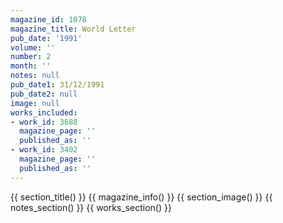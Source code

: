 ```yaml
---
magazine_id: 1078
magazine_title: World Letter
pub_date: '1991'
volume: ''
number: 2
month: ''
notes: null
pub_date1: 31/12/1991
pub_date2: null
image: null
works_included:
- work_id: 3688
  magazine_page: ''
  published_as: ''
- work_id: 3402
  magazine_page: ''
  published_as: ''
---
```


{{ section_title() }}
{{ magazine_info() }}
{{ section_image() }}
{{ notes_section() }}
{{ works_section() }}
